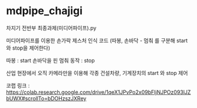 # mdpipe_chajigi
차지기 전반부 최종과제(미디어파이프).py

미디어파이프를 이용한 손가락 제스처 인식 코드 (따봉, 손바닥 - 멈춰 를 구분해 start와 stop을 제어한다)

따봉 : start
손바닥을 핀 멈춰 동작 : stop

산업 현장에서 오직 카메라만을 이용해 각종 건설차량, 기계장치의 start 와 stop 제어 


코랩 링크 : https://colab.research.google.com/drive/1qeX1JPvPo2x09bFIjNJPOz093lJZbUWX#scrollTo=bDOHzszJXRey
